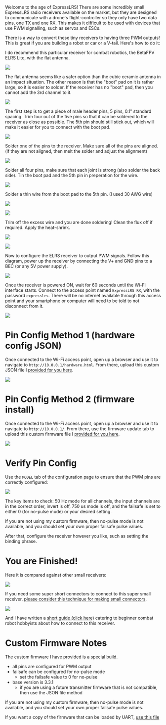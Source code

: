 Welcome to the age of ExpressLRS! There are some incredibly small ExpressLRS radio receivers available on the market, but they are designed to communicate with a drone's flight-controller so they only have two data pins, one TX and one RX. This makes it difficult to be used with devices that use PWM signalling, such as servos and ESCs.

There is a way to convert these tiny receivers to having three PWM outputs! This is great if you are building a robot or car or a V-tail. Here's how to do it:

I do recommend this particular receiver for combat robotics, the BetaFPV ELRS Lite, with the flat antenna.

![](elrsrxprep_start.jpg)

The flat antenna seems like a safer option than the cubic ceramic antenna in an impact situation. The other reason is that the "boot" pad on it is rather large, so it is easier to solder. If the receiver has no "boot" pad, then you cannot add the 3rd channel to it.

![](elrsrxprep_bootpad.jpg)

The first step is to get a piece of male header pins, 5 pins, 0.1" standard spacing. Trim four out of the five pins so that it can be soldered to the receiver as close as possible. The 5th pin should still stick out, which will make it easier for you to connect with the boot pad.

![](elrsrxprep_cutheaders.jpg)

Solder one of the pins to the receiver. Make sure all of the pins are aligned. (if they are not aligned, then melt the solder and adjust the alignment)

![](elrsrxprep_solderfirstpad.jpg)

Solder all four pins, make sure that each joint is strong (also solder the back side). Tin the boot pad and the 5th pin in preperation for the wire.

![](elrsrxprep_4pinssoldered.jpg)

Solder a thin wire from the boot pad to the 5th pin. (I used 30 AWG wire)

![](elrsrxprep_solderboot.jpg)

![](elrsrxprep_finishedsolderingcloseup.jpg)

Trim off the excess wire and you are done soldering! Clean the flux off if required. Apply the heat-shrink.

![](elrsrxprep_heatshrink.jpg)

![](elrsrxprep_alldone.jpg)

Now to configure the ELRS receiver to output PWM signals. Follow this diagram, power up the receiver by connecting the V+ and GND pins to a BEC (or any 5V power supply).

![](elrsrxprep_pinout.jpg)

Once the receiver is powered ON, wait for 60 seconds until the Wi-Fi interface starts. Connect to the access point named `ExpressLRS RX`, with the password `expresslrs`. There will be no internet available through this access point and your smartphone or computer will need to be told to not disconnect from it.

![](elrsrxprep_connectwifi.jpg)

# Pin Config Method 1 (hardware config JSON)

Once connected to the Wi-Fi access point, open up a browser and use it to navigate to `http://10.0.0.1/hardware.html`. From there, upload this custom JSON file I [provided for you here](pwm3.json).

![](elrsrxprep_hwfileupload.jpg)

# Pin Config Method 2 (firmware install)

Once connected to the Wi-Fi access point, open up a browser and use it to navigate to `http://10.0.0.1/`. From there, use the firmware update tab to upload this custom firmware file I [provided for you here](elrs-betafpv-lite-fw3.3.1-pwm-wifi.bin).

![](elrsrxprep_fwupdate.png)

# Verify Pin Config

Use the `MODEL` tab of the configuration page to ensure that the PWM pins are correctly configured:

![](elrsrxprep_pwmconfig.png)

The key items to check: 50 Hz mode for all channels, the input channels are in the correct order, invert is off, 750 us mode is off, and the failsafe is set to either 0 (for no-pulse mode) or your desired setting.

If you are not using my custom firmware, then no-pulse mode is not available, and you should set your own proper failsafe pulse values.

After that, configure the receiver however you like, such as setting the binding phrase.

# You are Finished!

Here it is compared against other small receivers:

![](elrsrxprep_sizecompare.jpg)

If you need some super short connectors to connect to this super small receiver, [please consider this technique for making small connectors](../Make-Short-Dupont-Plug-Connectors/readme.md).

![](../Make-Short-Dupont-Plug-Connectors/shortplug_final.jpg)

And I have written a [short guide (click here)](use-with-combat-robots.md) catering to beginner combat robot hobbyists about how to connect to this receiver.

# Custom Firmware Notes

The custom firmware I have provided is a special build.

 * all pins are configured for PWM output
 * failsafe can be configured for no-pulse mode
   * set the failsafe value to 0 for no-pulse
 * base version is 3.3.1
   * if you are using a future transmitter firmware that is not compatible, then use the JSON file method

If you are not using my custom firmware, then no-pulse mode is not available, and you should set your own proper failsafe pulse values.

If you want a copy of the firmware that can be loaded by UART, [use this file](elrs-betafpv-lite-fw3.3.1-pwm-wifi.bin)
